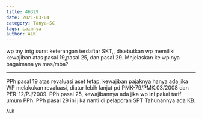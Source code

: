 ```yaml
---
title: 46329
date: 2021-03-04
category: Tanya-SC
tags: Lainnya
author: ALK
---
```


wp tny tntg surat keterangan terdaftar SKT,, disebutkan wp memiliki kewajiban atas pasal 19,pasal 25, dan pasal 29. Mnjelaskan ke wp nya bagaimana ya mas/mba?

---

PPh pasal 19 atas revaluasi aset tetap, kewajiban pajaknya hanya ada jika WP melakukan revaluasi, diatur lebih lanjut pd PMK-79/PMK.03/2008 dan PER-12/PJ/2009. PPh pasal 25, kewajibannya ada jika wp ini pakai tarif umum PPh. PPh pasal 29 ini jika nanti di pelaporan SPT Tahunannya ada KB.

`ALK`
